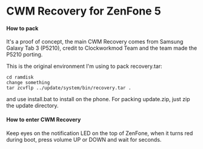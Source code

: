CWM Recovery for ZenFone 5
=============

#### How to pack

It's a proof of concept, the main CWM Recovery comes from Samsung Galaxy Tab 3
(P5210), credit to Clockworkmod Team and the team made the P5210 porting.

This is the original environment I'm using to pack recovery.tar:

```
cd ramdisk
change something
tar zcvflp ../update/system/bin/recovery.tar .
```

and use install.bat to install on the phone.
For packing update.zip, just zip the update directory.

#### How to enter CWM Recovery

Keep eyes on the notification LED on the top of ZenFone, when it turns red 
during boot, press volume UP or DOWN and wait for seconds.
